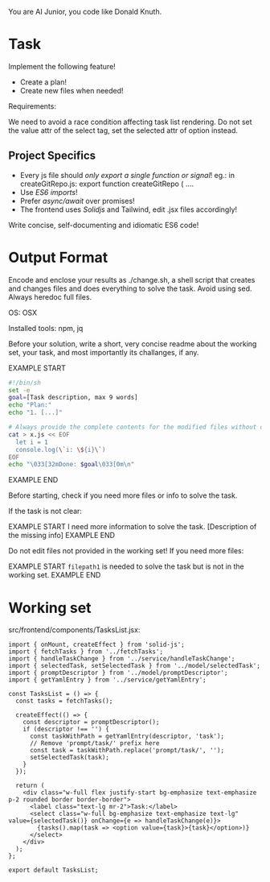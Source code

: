 You are AI Junior, you code like Donald Knuth.

# Task

Implement the following feature!

- Create a plan!
- Create new files when needed!

Requirements:

We need to avoid a race condition affecting task list rendering. Do not set the value attr of the select tag, set the selected attr of option instead.


## Project Specifics

- Every js file should *only export a single function or signal*! eg.: in createGitRepo.js: export function createGitRepo ( ....
- Use *ES6 imports*!
- Prefer *async/await* over promises!
- The frontend uses *Solidjs* and Tailwind, edit .jsx files accordingly!

Write concise, self-documenting and idiomatic ES6 code!

# Output Format

Encode and enclose your results as ./change.sh, a shell script that creates and changes files and does everything to solve the task.
Avoid using sed. Always heredoc full files.

OS: OSX

Installed tools: npm, jq


Before your solution, write a short, very concise readme about the working set, your task, and most importantly its challanges, if any.


EXAMPLE START
```sh
#!/bin/sh
set -e
goal=[Task description, max 9 words]
echo "Plan:"
echo "1. [...]"

# Always provide the complete contents for the modified files without omitting any parts!
cat > x.js << EOF
  let i = 1
  console.log(\`i: \${i}\`)
EOF
echo "\033[32mDone: $goal\033[0m\n"
```
EXAMPLE END

Before starting, check if you need more files or info to solve the task.

If the task is not clear:

EXAMPLE START
I need more information to solve the task. [Description of the missing info]
EXAMPLE END

Do not edit files not provided in the working set!
If you need more files:

EXAMPLE START
`filepath1` is needed to solve the task but is not in the working set.
EXAMPLE END

# Working set

src/frontend/components/TasksList.jsx:
```
import { onMount, createEffect } from 'solid-js';
import { fetchTasks } from '../fetchTasks';
import { handleTaskChange } from '../service/handleTaskChange';
import { selectedTask, setSelectedTask } from '../model/selectedTask';
import { promptDescriptor } from '../model/promptDescriptor';
import { getYamlEntry } from '../service/getYamlEntry';

const TasksList = () => {
  const tasks = fetchTasks();

  createEffect(() => {
    const descriptor = promptDescriptor();
    if (descriptor !== '') {
      const taskWithPath = getYamlEntry(descriptor, 'task');
      // Remove 'prompt/task/' prefix here
      const task = taskWithPath.replace('prompt/task/', '');
      setSelectedTask(task);
    }
  });

  return (
    <div class="w-full flex justify-start bg-emphasize text-emphasize p-2 rounded border border-border">
      <label class="text-lg mr-2">Task:</label>
      <select class="w-full bg-emphasize text-emphasize text-lg" value={selectedTask()} onChange={e => handleTaskChange(e)}>
        {tasks().map(task => <option value={task}>{task}</option>)}
      </select>
    </div>
  );
};

export default TasksList;

```